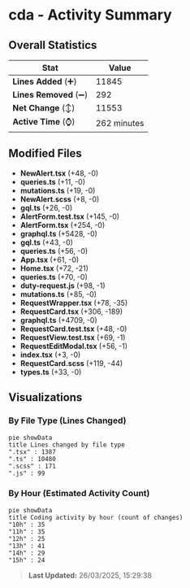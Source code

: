 # cda - Activity Summary 

## Overall Statistics

| Stat                   | Value                                                             |
| ---------------------- | ----------------------------------------------------------------- |
| **Lines Added** (➕)   | 11845                                          |
| **Lines Removed** (➖) | 292                                        |
| **Net Change** (↕)    | 11553                |
| **Active Time** (⌚)   | 262 minutes |


## Modified Files
- **NewAlert.tsx** (+48, -0)
- **queries.ts** (+11, -0)
- **mutations.ts** (+19, -0)
- **NewAlert.scss** (+8, -0)
- **gql.ts** (+26, -0)
- **AlertForm.test.tsx** (+145, -0)
- **AlertForm.tsx** (+254, -0)
- **graphql.ts** (+5428, -0)
- **gql.ts** (+43, -0)
- **queries.ts** (+56, -0)
- **App.tsx** (+61, -0)
- **Home.tsx** (+72, -21)
- **queries.ts** (+70, -0)
- **duty-request.js** (+98, -1)
- **mutations.ts** (+85, -0)
- **RequestWrapper.tsx** (+78, -35)
- **RequestCard.tsx** (+306, -189)
- **graphql.ts** (+4709, -0)
- **RequestCard.test.tsx** (+48, -0)
- **RequestView.test.tsx** (+69, -1)
- **RequestEditModal.tsx** (+56, -1)
- **index.tsx** (+3, -0)
- **RequestCard.scss** (+119, -44)
- **types.ts** (+33, -0)

## Visualizations

### By File Type (Lines Changed)

```mermaid
pie showData
title Lines changed by file type
".tsx" : 1387
".ts" : 10480
".scss" : 171
".js" : 99
```

### By Hour (Estimated Activity Count)

```mermaid
pie showData
title Coding activity by hour (count of changes)
"10h" : 35
"11h" : 35
"12h" : 25
"13h" : 41
"14h" : 29
"15h" : 24
```


> **Last Updated:** 26/03/2025, 15:29:38